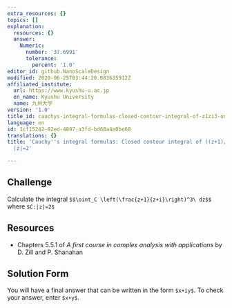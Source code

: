```yaml
---
extra_resources: {}
topics: []
explanation:
  resources: {}
  answer:
    Numeric:
      number: '37.6991'
      tolerance:
        percent: '1.0'
editor_id: github.NanoScaleDesign
modified: 2020-06-25T03:44:20.083635912Z
affiliated_institute:
  url: https://www.kyushu-u.ac.jp
  en_name: Kyushu University
  name: 九州大学
version: '1.0'
title_id: cauchys-integral-formulas-closed-contour-integral-of-z1zi3-on-z2
language: en
id: 1cf15242-82ed-4897-a3fd-bd68a4e0be68
translations: {}
title: 'Cauchy''s integral formulas: Closed contour integral of ((z+1)/(z+i))^3 on
  |z|=2'

---
```


## Challenge
Calculate the integral
`$$\oint_C \left(\frac{z+1}{z+i}\right)^3\ dz$$`
where `$C:|z|=2$`

## Resources
- Chapters 5.5.1 of *A first course in complex analysis with applications* by D. Zill and P. Shanahan


## Solution Form
You will have a final answer that can be written in the form `$x+iy$`.
To check your answer, enter `$x+y$`.